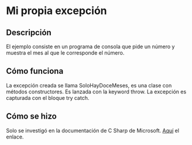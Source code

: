 # Mi propia excepción
## Descripción
El ejemplo consiste en un programa de consola que pide un número y muestra el mes al que le corresponde el número.
## Cómo funciona
La excepción creada se llama SoloHayDoceMeses, es una clase con métodos constructores. Es lanzada con la keyword throw. La excepción es capturada con el bloque try catch.
## Cómo se hizo
Solo se investigó en la documentación de C Sharp de Microsoft. [Aquí](https://docs.microsoft.com/es-es/dotnet/standard/exceptions/how-to-create-localized-exception-messages) el enlace.
